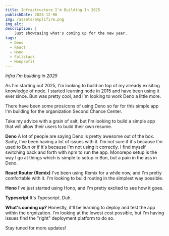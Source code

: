 ```yaml
---
title: Infrastructure I'm Building In 2025 
publishDate: 2024-12-06
img: /assets/amplifire.png
img_alt: 
description: |
    Just showcasing what's coming up for the new year.
tags:
  - Deno
  - React
  - Hono
  - Fullstack
  - Nonprofit
---
```

*Infra I'm building in 2025*

As I'm starting out 2025, I'm looking to build on top of my already exisiting knowledge of node. I started learning node in 2015 and have been using it ever since. Bun was pretty cool, and I'm looking to work Deno a little more.

There have been some pros/cons of using Deno so far for this simple app I'm building for the organization Second Chance Center.

Take my advice with a grain of salt, but I'm looking to build a simple app that will allow their users to build their own resume.

**Deno**
A lot of people are saying Deno is pretty awesome out of the box. Sadly, I've been having a lot of issues with it. I'm not sure if it's because I'm used to Bun or if it's because I'm not using it correctly. I find myself switching back and forth with npm to run the app. Monorepo setup is the way I go at things which is simple to setup in Bun, but a pain in the ass in Deno.

**React Router (Remix)**
I've been using Remix for a while now, and I'm pretty comfortable with it. I'm looking to build routing in the simplest way possible.

**Hono**
I've just started using Hono, and I'm pretty excited to see how it goes.

**Typescript**
It's Typescript. Duh.

**What's coming up?**
Honestly, it'll be learning to deploy and test the app within the orgnization. I'm looking at the lowest cost possible, but I'm having issues find the "right" deployment platform to do so.

Stay tuned for more updates!